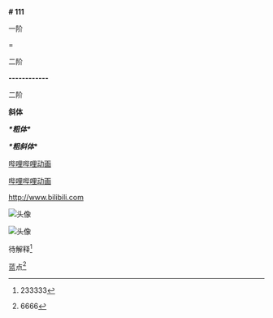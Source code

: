 **# 111**



一阶

=



二阶

**------------**



二阶



**斜体**



***\*粗体\****



***\*****粗斜体*****\***



[哔哩哔哩动画](http://www.bilibili.com "bilibili")



[哔哩哔哩动画][wangzhi1]



<http://www.bilibili.com>



![头像](https://upload.jianshu.io/users/upload_avatars/3678149/b8a58e70-1126-48c9-97e2-8f21a31dfa94.png?imageMogr2/auto-orient/strip|imageView2/1/w/120/h/120/format/webp "头像")



![头像][tupian1]



[wangzhi1]: http://www.bilibili.com	"123"



[tupian1]: https://upload.jianshu.io/users/upload_avatars/3678149/b8a58e70-1126-48c9-97e2-8f21a31dfa94.png?imageMogr2/auto-orient/strip|imageView2/1/w/120/h/120/format/webp	"头像"



待解释[^a]



[^a]: 233333



蓝点[^b]



[^b]: 6666